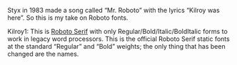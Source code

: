 Styx in 1983 made a song called “Mr. Roboto” with the lyrics “Kilroy was
here”. So this is my take on Roboto fonts.

Kilroy1: This is [Roboto Serif](https://fonts.google.com/specimen/Roboto+Serif) with only Regular/Bold/Italic/BoldItalic forms
to work in legacy word processors. This is the official Roboto Serif static
fonts at the standard “Regular” and “Bold” weights; the only thing that
has been changed are the names.

